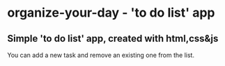 # organize-your-day - 'to do list' app
## Simple 'to do list' app, created with html,css&js
You can add a new task and remove an existing one from the list. 

